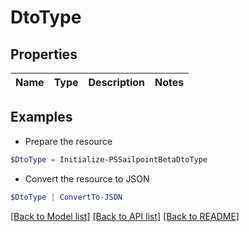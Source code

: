 # DtoType
## Properties

Name | Type | Description | Notes
------------ | ------------- | ------------- | -------------

## Examples

- Prepare the resource
```powershell
$DtoType = Initialize-PSSailpointBetaDtoType 
```

- Convert the resource to JSON
```powershell
$DtoType | ConvertTo-JSON
```

[[Back to Model list]](../README.md#documentation-for-models) [[Back to API list]](../README.md#documentation-for-api-endpoints) [[Back to README]](../README.md)

